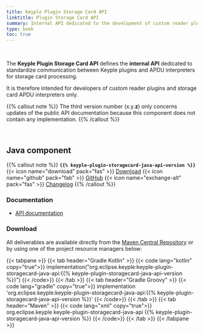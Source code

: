 ```yaml
---
title: Keyple Plugin Storage Card API
linktitle: Plugin Storage Card API
summary: Internal API dedicated to the development of custom reader plugins components.
type: book
toc: true
---
```


<br>

The **Keyple Plugin Storage Card API** defines the **internal API** dedicated to standardize communication between
Keyple plugins and APDU interpreters for storage card processing.

It is therefore intended for developers of custom reader plugins and storage card APDU interpreters only.

{{% callout note %}}
The third version number (x.y.**z**) only concerns updates of the public API documentation because this component does not contain any implementation.
{{% /callout %}}

<br>

## Java component

{{% callout note %}}
**`{{% keyple-plugin-storagecard-java-api-version %}}`**
<span class="component-metadata">{{< icon name="download" pack="fas" >}} [Download](#download)</span>
<span class="component-metadata">{{< icon name="github" pack="fab" >}} [GitHub](https://github.com/eclipse-keyple/keyple-plugin-storagecard-java-api/)</span>
<span class="component-metadata">{{< icon name="exchange-alt" pack="fas" >}} [Changelog](https://github.com/eclipse-keyple/keyple-plugin-storagecard-java-api/blob/main/CHANGELOG.md)</span>
{{% /callout %}}

### Documentation

* [API documentation](https://docs.keyple.org/keyple-plugin-storagecard-java-api)

### Download

All deliverables are available directly from the [Maven Central Repository](https://central.sonatype.com/search?q=keyple-plugin-storagecard-java-api) or by using one of the project resource managers below:

{{< tabpane >}}
{{< tab header="Gradle Kotlin" >}}
{{< code lang="kotlin" copy="true">}}
implementation("org.eclipse.keyple:keyple-plugin-storagecard-java-api:{{% keyple-plugin-storagecard-java-api-version %}}")
{{< /code>}}
{{< /tab >}}
{{< tab header="Gradle Groovy" >}}
{{< code lang="gradle" copy="true">}}
implementation 'org.eclipse.keyple:keyple-plugin-storagecard-java-api:{{% keyple-plugin-storagecard-java-api-version %}}'
{{< /code>}}
{{< /tab >}}
{{< tab header="Maven" >}}
{{< code lang="xml" copy="true">}}
<dependency>
  <groupId>org.eclipse.keyple</groupId>
  <artifactId>keyple-plugin-storagecard-java-api</artifactId>
  <version>{{% keyple-plugin-storagecard-java-api-version %}}</version>
</dependency>
{{< /code>}}
{{< /tab >}}
{{< /tabpane >}}